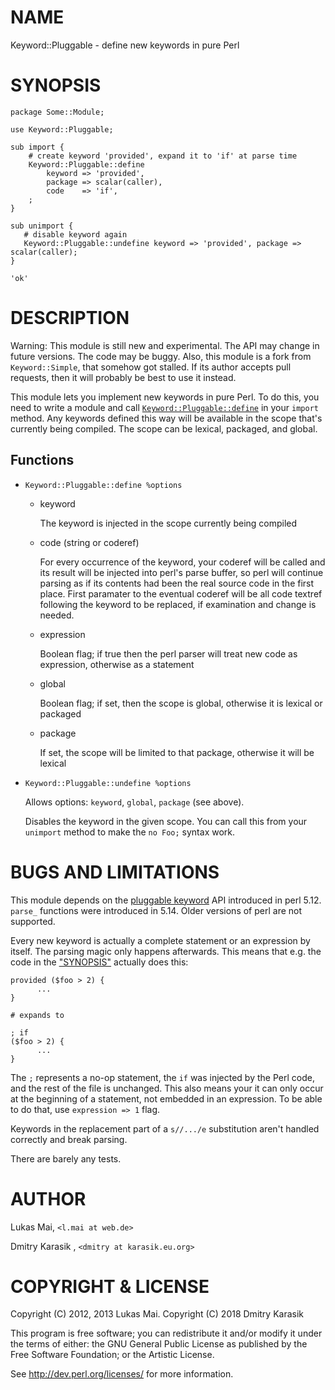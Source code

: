 # NAME

Keyword::Pluggable - define new keywords in pure Perl

# SYNOPSIS

    package Some::Module;

    use Keyword::Pluggable;

    sub import {
        # create keyword 'provided', expand it to 'if' at parse time
        Keyword::Pluggable::define
            keyword => 'provided',
            package => scalar(caller),
            code    => 'if',
        ;
    }

    sub unimport {
       # disable keyword again
       Keyword::Pluggable::undefine keyword => 'provided', package => scalar(caller);
    }

    'ok'

# DESCRIPTION

Warning: This module is still new and experimental. The API may change in
future versions. The code may be buggy. Also, this module is a fork from
`Keyword::Simple`, that somehow got stalled. If its author accepts pull
requests, then it will probably be best to use it instead.

This module lets you implement new keywords in pure Perl. To do this, you need
to write a module and call
[`Keyword::Pluggable::define`](#keyword-pluggable-define) in your `import`
method. Any keywords defined this way will be available in the scope
that's currently being compiled. The scope can be lexical, packaged, and global.

## Functions

- `Keyword::Pluggable::define %options`
    - keyword

        The keyword is injected in the scope currently being compiled

    - code (string or coderef)

        For every occurrence of the keyword, your coderef will be called and its result
        will be injected into perl's parse buffer, so perl will continue parsing as if
        its contents had been the real source code in the first place. First paramater
        to the eventual coderef will be all code textref following the keyword to be replaced,
        if examination and change is needed.

    - expression

        Boolean flag; if true then the perl parser will treat new code as expression,
        otherwise as a statement

    - global

        Boolean flag; if set, then the scope is global, otherwise it is lexical or packaged

    - package

        If set, the scope will be limited to that package, otherwise it will be lexical
- `Keyword::Pluggable::undefine %options`

    Allows options: `keyword`, `global`, `package` (see above).

    Disables the keyword in the given scope. You can call this from your
    `unimport` method to make the `no Foo;` syntax work.

# BUGS AND LIMITATIONS

This module depends on the [pluggable keyword](https://metacpan.org/pod/perlapi.html#PL_keyword_plugin)
API introduced in perl 5.12. `parse_` functions were introduced in 5.14.
Older versions of perl are not supported.

Every new keyword is actually a complete statement or an expression by itself. The parsing magic
only happens afterwards. This means that e.g. the code in the ["SYNOPSIS"](#synopsis)
actually does this:

    provided ($foo > 2) {
          ...
    }

    # expands to

    ; if
    ($foo > 2) {
          ...
    }

The `;` represents a no-op statement, the `if` was injected by the Perl code,
and the rest of the file is unchanged. This also means your it can
only occur at the beginning of a statement, not embedded in an expression.
To be able to do that, use `expression => 1` flag.

Keywords in the replacement part of a `s//.../e` substitution aren't handled
correctly and break parsing.

There are barely any tests.

# AUTHOR

Lukas Mai, `<l.mai at web.de>`

Dmitry Karasik , `<dmitry at karasik.eu.org>`

# COPYRIGHT & LICENSE

Copyright (C) 2012, 2013 Lukas Mai.
Copyright (C) 2018 Dmitry Karasik

This program is free software; you can redistribute it and/or modify it
under the terms of either: the GNU General Public License as published
by the Free Software Foundation; or the Artistic License.

See http://dev.perl.org/licenses/ for more information.
